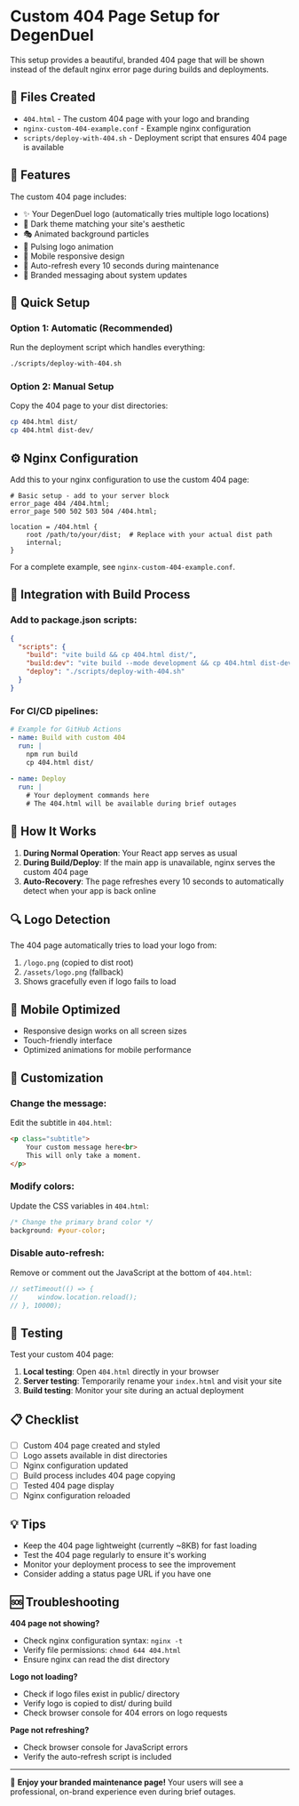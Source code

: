 # Custom 404 Page Setup for DegenDuel

This setup provides a beautiful, branded 404 page that will be shown instead of the default nginx error page during builds and deployments.

## 📁 Files Created

- `404.html` - The custom 404 page with your logo and branding
- `nginx-custom-404-example.conf` - Example nginx configuration
- `scripts/deploy-with-404.sh` - Deployment script that ensures 404 page is available

## 🎨 Features

The custom 404 page includes:
- ✨ Your DegenDuel logo (automatically tries multiple logo locations)
- 🌙 Dark theme matching your site's aesthetic  
- 🎭 Animated background particles
- 💫 Pulsing logo animation
- 📱 Mobile responsive design
- 🔄 Auto-refresh every 10 seconds during maintenance
- 🎯 Branded messaging about system updates

## 🚀 Quick Setup

### Option 1: Automatic (Recommended)
Run the deployment script which handles everything:
```bash
./scripts/deploy-with-404.sh
```

### Option 2: Manual Setup
Copy the 404 page to your dist directories:
```bash
cp 404.html dist/
cp 404.html dist-dev/
```

## ⚙️ Nginx Configuration

Add this to your nginx configuration to use the custom 404 page:

```nginx
# Basic setup - add to your server block
error_page 404 /404.html;
error_page 500 502 503 504 /404.html;

location = /404.html {
    root /path/to/your/dist;  # Replace with your actual dist path
    internal;
}
```

For a complete example, see `nginx-custom-404-example.conf`.

## 🔧 Integration with Build Process

### Add to package.json scripts:
```json
{
  "scripts": {
    "build": "vite build && cp 404.html dist/",
    "build:dev": "vite build --mode development && cp 404.html dist-dev/",
    "deploy": "./scripts/deploy-with-404.sh"
  }
}
```

### For CI/CD pipelines:
```yaml
# Example for GitHub Actions
- name: Build with custom 404
  run: |
    npm run build
    cp 404.html dist/
    
- name: Deploy
  run: |
    # Your deployment commands here
    # The 404.html will be available during brief outages
```

## 🎯 How It Works

1. **During Normal Operation**: Your React app serves as usual
2. **During Build/Deploy**: If the main app is unavailable, nginx serves the custom 404 page
3. **Auto-Recovery**: The page refreshes every 10 seconds to automatically detect when your app is back online

## 🔍 Logo Detection

The 404 page automatically tries to load your logo from:
1. `/logo.png` (copied to dist root)
2. `/assets/logo.png` (fallback)
3. Shows gracefully even if logo fails to load

## 📱 Mobile Optimized

- Responsive design works on all screen sizes
- Touch-friendly interface
- Optimized animations for mobile performance

## 🎨 Customization

### Change the message:
Edit the subtitle in `404.html`:
```html
<p class="subtitle">
    Your custom message here<br>
    This will only take a moment.
</p>
```

### Modify colors:
Update the CSS variables in `404.html`:
```css
/* Change the primary brand color */
background: #your-color;
```

### Disable auto-refresh:
Remove or comment out the JavaScript at the bottom of `404.html`:
```javascript
// setTimeout(() => {
//     window.location.reload();
// }, 10000);
```

## 🚀 Testing

Test your custom 404 page:

1. **Local testing**: Open `404.html` directly in your browser
2. **Server testing**: Temporarily rename your `index.html` and visit your site
3. **Build testing**: Monitor your site during an actual deployment

## 📋 Checklist

- [ ] Custom 404 page created and styled
- [ ] Logo assets available in dist directories  
- [ ] Nginx configuration updated
- [ ] Build process includes 404 page copying
- [ ] Tested 404 page display
- [ ] Nginx configuration reloaded

## 💡 Tips

- Keep the 404 page lightweight (currently ~8KB) for fast loading
- Test the 404 page regularly to ensure it's working
- Monitor your deployment process to see the improvement
- Consider adding a status page URL if you have one

## 🆘 Troubleshooting

**404 page not showing?**
- Check nginx configuration syntax: `nginx -t`
- Verify file permissions: `chmod 644 404.html`
- Ensure nginx can read the dist directory

**Logo not loading?**
- Check if logo files exist in public/ directory
- Verify logo is copied to dist/ during build
- Check browser console for 404 errors on logo requests

**Page not refreshing?**
- Check browser console for JavaScript errors
- Verify the auto-refresh script is included

---

🎉 **Enjoy your branded maintenance page!** Your users will see a professional, on-brand experience even during brief outages. 